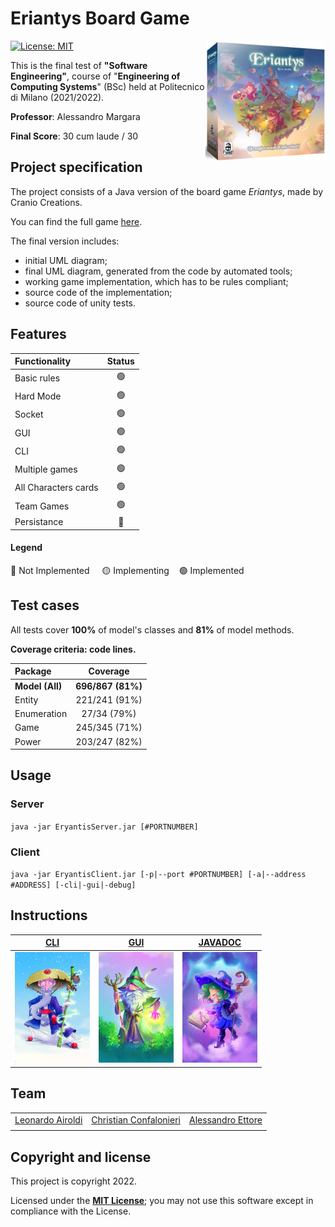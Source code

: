 # Eriantys Board Game

<img src="https://github.com/christian-confalonieri/Eriantys-Prova-Finale-Ingegneria-del-Software-2021-2022/blob/main/src/main/resources/assets/Eriantys_scatola3D%2Bombra.png" width=192px height=192px align="right" />

[![License: MIT][license-image]][license]

This is the final test of **"Software Engineering"**, course of "**Engineering of Computing Systems**" (BSc) held at Politecnico di Milano (2021/2022).

**Professor**: Alessandro Margara

**Final Score**: 30 cum laude / 30 

## Project specification
The project consists of a Java version of the board game *Eriantys*, made by Cranio Creations.

You can find the full game [here](https://www.craniocreations.it/prodotto/eriantys/).

The final version includes:
* initial UML diagram;
* final UML diagram, generated from the code by automated tools;
* working game implementation, which has to be rules compliant;
* source code of the implementation;
* source code of unity tests.

## Features
| Functionality | Status |
|:-----------------------|:------------------------------------:|
| Basic rules | 🟢 |
| Hard Mode | 🟢 |
| Socket | 🟢 |
| GUI | 🟢 |
| CLI | 🟢 |
| Multiple games | 🟢 |
| All Characters cards | 🟢 |
| Team Games | 🟢 |
| Persistance | 🔴 |

#### Legend
🔴 Not Implemented &nbsp;&nbsp;&nbsp;&nbsp;🟡 Implementing&nbsp;&nbsp;&nbsp;&nbsp;🟢 Implemented

## Test cases
All tests cover **100%** of model's classes and **81%** of model methods.

**Coverage criteria: code lines.**

| Package | Coverage |
|:-----------------------|:------------------------------------:|
| **Model (All)** | **696/867 (81%)** |
| Entity | 221/241 (91%) |
| Enumeration | 27/34 (79%) |
| Game | 245/345 (71%) |
| Power | 203/247 (82%) |

## Usage

### Server
`java -jar EryantisServer.jar [#PORTNUMBER]`

### Client
`java -jar EryantisClient.jar [-p|--port #PORTNUMBER] [-a|--address #ADDRESS] [-cli|-gui|-debug]`

## Instructions

| **[CLI][cli-instructions-link]**     | **[GUI][gui-instructions-link]**     | **[JAVADOC][javadoc-instructions-link]**
|-------------------------------------|-------------------------------------|-------------------------------------|
|[<img width="120px" src="https://github.com/christian-confalonieri/Eriantys-Prova-Finale-Ingegneria-del-Software-2021-2022/blob/main/src/main/resources/assets/wizards/blueWizard.jpg" />][cli-instructions-link] |[<img width="120px" src="https://github.com/christian-confalonieri/Eriantys-Prova-Finale-Ingegneria-del-Software-2021-2022/blob/main/src/main/resources/assets/wizards/greenWizard.jpg" />][gui-instructions-link] |[<img width="120px" src="https://github.com/christian-confalonieri/Eriantys-Prova-Finale-Ingegneria-del-Software-2021-2022/blob/main/src/main/resources/assets/wizards/purpleWizard.jpg" />][javadoc-instructions-link] 

## Team
|                         |                         |                         |
|-------------------------|-------------------------|-------------------------|
| [Leonardo Airoldi][github-link-1]        | [Christian Confalonieri][github-link-2]  | [Alessandro Ettore][github-link-3]       |
|                         |                         |                         |

## Copyright and license

This project is copyright 2022.

Licensed under the **[MIT License][license]**; you may not use this software except in compliance with the License.

[license]: https://github.com/christian-confalonieri/Eriantys-Prova-Finale-Ingegneria-del-Software-2021-2022/blob/main/LICENSE
[license-image]: https://img.shields.io/badge/License-MIT-blue.svg
[cli-instructions-link]: https://github.com/christian-confalonieri/Eriantys-Prova-Finale-Ingegneria-del-Software-2021-2022/blob/main/deliveries/jar/cli-instructions.txt
[gui-instructions-link]: https://github.com/christian-confalonieri/Eriantys-Prova-Finale-Ingegneria-del-Software-2021-2022/blob/main/deliveries/jar/gui-instructions.txt
[javadoc-instructions-link]: https://github.com/christian-confalonieri/Eriantys-Prova-Finale-Ingegneria-del-Software-2021-2022/tree/main/deliveries/JavaDoc
[github-link-1]: https://github.com/LeonardoAiroldi-Polimi
[github-link-2]: https://github.com/christian-confalonieri
[github-link-3]: https://github.com/aleetto
